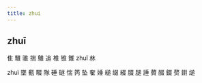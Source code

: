 ```yaml
---
title: zhui
---
```


## zhuī
隹
騅
骓
揣
鵻
追
椎
锥
錐
zhuǐ
沝

zhuì
墜
甀
畷
隊
硾
礈
惴
笍
坠
奞
娷
縋
缀
綴
腏
膇
諈
贅
醊
錣
赘
鑆
缒
